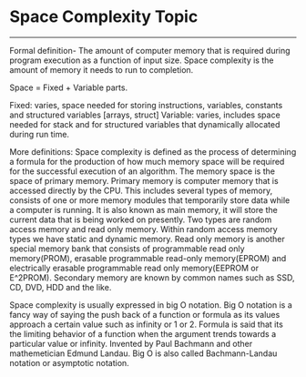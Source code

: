 # Space Complexity Topic
---
Formal definition- 
The amount of computer memory that is required during program execution as a function of input size. 
Space complexity is the amount of memory it needs to run to completion.

Space = Fixed + Variable parts.

Fixed: varies, space needed for storing instructions, variables, constants and structured variables [arrays, struct]
Variable: varies, includes space needed for stack and for structured variables that dynamically allocated during run time.

More definitions:
Space complexity is defined as the process of determining a formula for the production of how much memory space will be required for the successful execution of an algorithm. The memory space is the space of primary memory. Primary memory is computer memory that is accessed directly by the CPU. This includes several types of memory, consists of one or more memory modules that temporarily store data while a computer is running. It is also known as main memory, it will store the current data that is being worked on presently. Two types are random access memory and read only memory. Within random access memory types we have static and dynamic memory. Read only memory is another special memory bank that consists of programmable read only memory(PROM), erasable programmable read-only memory(EPROM) and electrically erasable programmable read only memory(EEPROM or E^2PROM). Secondary memory are known by common names such as SSD, CD, DVD, HDD and the like. 

Space complexity is usually expressed in big O notation. Big O notation is a fancy way of saying the push back of a function or formula as its values approach a certain value such as infinity or 1 or 2. Formula is said that its the limiting behavior of a function when the argument trends towards a particular value or infinity. Invented by Paul Bachmann and other mathemetician Edmund Landau. Big O is also called Bachmann-Landau notation or asymptotic notation.


